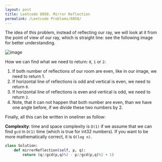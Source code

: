 ```yaml
---
layout: post
title: Leetcode 0858. Mirror Reflection
permalink: /Leetcode Problems/0858/
---
```


The idea of this problem, instead of reflecting our ray, we will look at it from the point of view of our ray, which is straight line: see the following image for better understanding.

![image](https://assets.leetcode.com/users/images/04613b0d-5fd5-462d-a6dd-db0f82164451_1605601104.06233.png)


How we can find what we need to return: `0`, `1` or `2`:
1. If both number of reflections of our room are even, like in our image, we need to return 1.
2. If horizontal line of reflections is odd and vertical is even, we need to return `0`.
3. If horizontal line of reflections is even and vertical is odd, we need to return `2`.
4. Note, that it can not happen that both number are even, than we have one angle before, if we divide these two numbers by 2.

Finally, all this can be written in oneliner as follow:

**Complexity**: time and space complexity is `O(1)` if we assume that we can find `gcd` in `O(1)` time (which is true for int32 numbers). If you want to be more mathematically correct, it is `O(log n)`.

```python
class Solution:
    def mirrorReflection(self, p, q):
        return (q//gcd(p,q)%2 - p//gcd(p,q)%2 + 1)
```